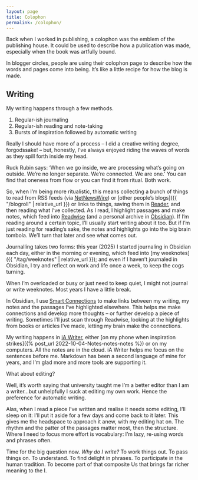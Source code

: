 ```yaml
---
layout: page
title: Colophon
permalink: /colophon/
---
```


Back when I worked in publishing, a colophon was the emblem of the publishing house. It could be used to describe how a publication was made, especially when the book was artfully bound. 

In blogger circles, people are using their colophon page to describe how the words and pages come into being. It’s like a little recipe for how the blog is made.

## Writing

My writing happens through a few methods.

1. Regular-ish journaling
2. Regular-ish reading and note-taking
3. Bursts of inspiration followed by automatic writing

Really I should have more of a process – I did a creative writing degree, forgodssake! – but, honestly, I’ve always enjoyed riding the waves of words as they spill forth inside my head. 

Ruck Rubin says: ‘When we go inside, we are processing what’s going on outside. We’re no longer separate. We’re connected. We are one.’ You can find that oneness from flow or you can find it from ritual. Both work.

So, when I’m being more ritualistic, this means collecting a bunch of things to read from RSS feeds (via [NetNewsWire](https://netnewswire.com)) or [other people’s blogs]({{ "/blogroll" | relative_url }}) or links to things, saving them in [Reader](https://readwise.io/read), and then reading what I’ve collected. As I read, I highlight passages and make notes, which feed into [Readwise](https://readwise.io) (and a personal archive in [Obsidian](https://obsidian.md)). If I’m reading around a certain topic, I’ll usually start writing about it too. But if I’m just reading for reading’s sake, the notes and highlights go into the big brain tombola. We’ll turn that later and see what comes out.

Journalling takes two forms: this year (2025) I started journaling in Obsidian each day, either in the morning or evening, which feed into [my weeknotes]({{ "/tag/weeknotes" | relative_url }}); and even if I haven’t journaled in Obsidian, I try and reflect on work and life once a week, to keep the cogs turning. 

When I’m overloaded or busy or just need to keep quiet, I might not journal or write weeknotes. Most years I have a little break.

In Obsidian, I use [Smart Connections](https://smartconnections.app) to make links between my writing, my notes and the passages I’ve highlighted elsewhere. This helps me make connections and develop more thoughts – or further develop a piece of writing. Sometimes I’ll just scan through Readwise, looking at the highlights from books or articles I’ve made, letting my brain make the connections.

My writing happens in [iA Writer](https://ia.net/writer), either [on my phone when inspiration strikes]({% post_url 2022-10-04-Notes-notes-notes %}) or on my computers. All the notes are in the cloud. iA Writer helps me focus on the sentences before me. Markdown has been a second language of mine for years, and I’m glad more and more tools are supporting it. 

What about editing? 

Well, it’s worth saying that university taught me I’m a better editor than I am a writer...but unhelpfully I suck at editing my own work. Hence the preference for automatic writing. 

Alas, when I read a piece I’ve written and realise it needs some editing, I’ll sleep on it: I’ll put it aside for a few days and come back to it later. This gives me the headspace to approach it anew, with my editing hat on. The rhythm and the patter of the passages matter most, then the structure. Where I need to focus more effort is vocabulary: I’m lazy, re-using words and phrases often.

Time for the big question now. _Why do I write?_ To work things out. To pass things on. To understand. To find delight in phrases. To participate in the human tradition. To become part of that composite Us that brings far richer meaning to the I. 